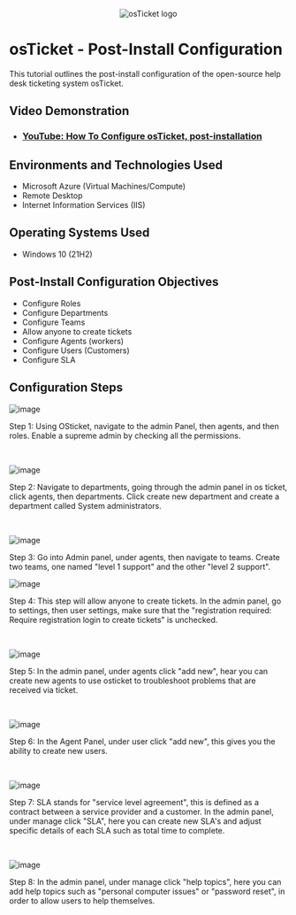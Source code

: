 <p align="center">
<img src="https://i.imgur.com/Clzj7Xs.png" alt="osTicket logo"/>
</p>

<h1>osTicket - Post-Install Configuration</h1>
This tutorial outlines the post-install configuration of the open-source help desk ticketing system osTicket.<br />


<h2>Video Demonstration</h2>

- ### [YouTube: How To Configure osTicket, post-installation](https://www.youtube.com)

<h2>Environments and Technologies Used</h2>

- Microsoft Azure (Virtual Machines/Compute)
- Remote Desktop
- Internet Information Services (IIS)

<h2>Operating Systems Used </h2>

- Windows 10</b> (21H2)

<h2>Post-Install Configuration Objectives</h2>

- Configure Roles
- Configure Departments
- Configure Teams
- Allow anyone to create tickets
- Configure Agents (workers)
- Configure Users (Customers)
- Configure SLA

<h2>Configuration Steps</h2>


![image](https://github.com/JaMyraJones/post-install-config/assets/145633544/1a07e229-64ea-4bc5-ba38-68cfd3e088ce)



Step 1: Using OSticket, navigate to the admin Panel, then agents, and then roles. Enable a supreme admin by checking all the permissions.
</p>
<br />

![image](https://github.com/JaMyraJones/post-install-config/assets/145633544/f56fa567-a01c-4711-b750-313f6a6c1874)




Step 2: Navigate to departments, going through the admin panel in os ticket, click agents, then departments. Click create new department and create a department called System administrators.
</p>
<br />

![image](https://github.com/JaMyraJones/post-install-config/assets/145633544/f1e44a5b-4caa-4559-b014-e477d1e94f2e)

Step 3: Go into Admin panel, under agents, then navigate to teams. Create two teams, one named "level 1 support" and the other "level 2 support".

![image](https://github.com/JaMyraJones/post-install-config/assets/145633544/98e2fd80-c3ff-4362-a817-96a44df8157e)

Step 4: This step will allow anyone to create tickets. In the admin panel, go to settings, then user settings, make sure that the "registration required: Require registration login to create tickets" is unchecked.
</p>
<br />









![image](https://github.com/JaMyraJones/post-install-config/assets/145633544/e818207d-862f-49b7-93f5-a693453b8c5a)

Step 5: In the admin panel, under agents click "add new", hear you can create new agents to use osticket to troubleshoot problems that are received via ticket.
</p>
<br />

![image](https://github.com/JaMyraJones/post-install-config/assets/145633544/35da4059-3fe5-4b08-b99d-a61e982be490)

Step 6: In the Agent Panel, under user click "add new", this gives you the ability to create new users.
</p>
<br />

![image](https://github.com/JaMyraJones/post-install-config/assets/145633544/dbdf2cef-9052-48ee-8ef4-90039a973ee1)

Step 7: SLA stands for "service level agreement", this is defined as a contract between a service provider and a customer. In the admin panel, under manage click "SLA", here you can create new SLA's and adjust specific details of each SLA such as total time to complete.
</p>
<br />

![image](https://github.com/JaMyraJones/post-install-config/assets/145633544/ed15ebe9-1127-4a69-9d81-87509663db4e)

Step 8: In the admin panel, under manage click "help topics", here you can add help topics such as "personal computer issues" or "password reset", in order to allow users to help themselves.
</p>
<br />
